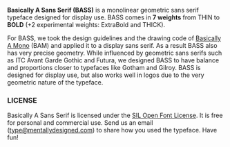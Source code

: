 <strong>Basically A Sans Serif (BASS)</strong> is a monolinear geometric sans serif typeface designed for display use. BASS comes in <strong>7 weights</strong> from <thin>THIN</thin> to <b>BOLD</b> (+2 experimental weights: <xbold>ExtraBold</xbold> and <thick>THICK</thick>).

For BASS, we took the design guidelines and the drawing code of [Basically A Mono][2] (BAM) and applied it to a display sans serif. As a result BASS also has very precise geometry.
While influenced by geometric sans serifs such as ITC Avant Garde Gothic and Futura, we designed BASS to have balance and proportions closer to typefaces like Gotham and Gilroy.
BASS is designed for display use, but also works well in logos due to the very geometric nature of the typeface.

### LICENSE
Basically A Sans Serif is licensed under the [SIL Open Font License][1]. It is free for personal and commercial use. Send us an email (type@mentallydesigned.com) to share how you used the typeface. Have fun!

[1]: downloads/License.txt
[2]: ../bam/index.html